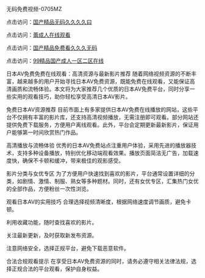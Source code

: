 
无码免费视频-0705MZ


点击访问：<a href="https://tfda.pages.dev/">国产精品无码久久久久曰</a>

点击访问：<a href="https://cfad.pages.dev/">蕾成人在线观看</a>

点击访问：<a href="https://gfd-5xg.pages.dev/">国产精品免费看久久久无码</a>

点击访问：<a href="https://cfad.pages.dev/">99精品国产成人一区二区在线</a>




日本AV免费免费在线观看：高清资源与最新影片推荐
随着网络视频资源的不断丰富，越来越多的用户开始寻找日本AV免费资源，既能免费在线观看，又能保证高清画质和流畅体验。本文将为大家推荐几个优质的日本AV免费平台，同时分享一些实用的观看技巧，助你轻松享受高清日本AV影片。

免费日本AV资源推荐
目前市面上有多家提供日本AV免费在线播放的网站，这些平台不仅拥有丰富的影片库，还支持高清视频播放，无需注册即可观看。部分网站还提供免费下载服务，方便用户离线观看。此外，平台会定期更新最新影片，保证用户能够第一时间欣赏热门作品。

高清播放与流畅体验
优秀的日本AV免费站点注重用户体验，采用先进的播放器技术，支持多种设备播放，特别优化移动端观看效果。播放页面简洁无广告，加载速度快，确保不卡顿和缓冲，带来极佳的观影感受。

影片分类与女优专区
为了方便用户快速找到喜欢的影片，平台通常设置详细的分类，如剧情、激情、制服、熟女等多种题材。同时，还有女优专区，汇集热门女优的全部作品，方便粉丝一次性浏览。

观看日本AV的实用技巧
合理选择视频清晰度，根据网络速度调节画质，避免卡顿。

利用收藏功能，随时查找喜欢的影片。

关注最新更新，及时获取新发布资源。

注意网络安全，选择正规平台，避免下载恶意软件。

合法合规观看提示
在享受日本AV免费资源的同时，请务必遵守相关法律法规，选择正规合法的平台观看，保护自身权益。


























<span style="display:none;">[Canonical link]( https://github.com/thi20250705/thi11 ）</span>
